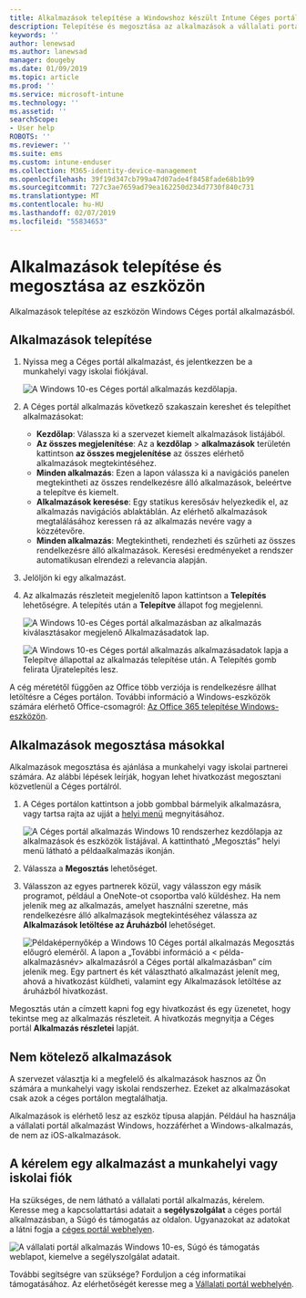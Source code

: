 ```yaml
---
title: Alkalmazások telepítése a Windowshoz készült Intune Céges portál alkalmazásból
description: Telepítése és megosztása az alkalmazások a vállalati portál alkalmazásból a Windows
keywords: ''
author: lenewsad
ms.author: lanewsad
manager: dougeby
ms.date: 01/09/2019
ms.topic: article
ms.prod: ''
ms.service: microsoft-intune
ms.technology: ''
ms.assetid: ''
searchScope:
- User help
ROBOTS: ''
ms.reviewer: ''
ms.suite: ems
ms.custom: intune-enduser
ms.collection: M365-identity-device-management
ms.openlocfilehash: 39f19d347cb799a47d07ade4f8458fade68b1b99
ms.sourcegitcommit: 727c3ae7659ad79ea162250d234d7730f840c731
ms.translationtype: MT
ms.contentlocale: hu-HU
ms.lasthandoff: 02/07/2019
ms.locfileid: "55834653"
---
```

# <a name="install-and-share-apps-on-your-device"></a>Alkalmazások telepítése és megosztása az eszközön
Alkalmazások telepítése az eszközön Windows Céges portál alkalmazásból.

## <a name="install-apps"></a>Alkalmazások telepítése

1. Nyissa meg a Céges portál alkalmazást, és jelentkezzen be a munkahelyi vagy iskolai fiókjával.  

    ![A Windows 10-es Céges portál alkalmazás kezdőlapja.](./media/RS1_AppDetailsPage_Installed_03.png)    
2. A Céges portál alkalmazás következő szakaszain kereshet és telepíthet alkalmazásokat:  

    * **Kezdőlap**: Válassza ki a szervezet kiemelt alkalmazások listájából.  
    * **Az összes megjelenítése**: Az a **kezdőlap** > **alkalmazások** területén kattintson **az összes megjelenítése** az összes elérhető alkalmazások megtekintéséhez.  
    * **Minden alkalmazás**: Ezen a lapon válassza ki a navigációs panelen megtekintheti az összes rendelkezésre álló alkalmazások, beleértve a telepítve és kiemelt.  
    * **Alkalmazások keresése**: Egy statikus keresősáv helyezkedik el, az alkalmazás navigációs ablaktáblán.  Az elérhető alkalmazások megtalálásához keressen rá az alkalmazás nevére vagy a közzétevőre.  
    * **Minden alkalmazás**: Megtekintheti, rendezheti és szűrheti az összes rendelkezésre álló alkalmazások. Keresési eredményeket a rendszer automatikusan elrendezi a relevancia alapján.  

3. Jelöljön ki egy alkalmazást.   
4. Az alkalmazás részleteit megjelenítő lapon kattintson a **Telepítés** lehetőségre. A telepítés után a **Telepítve** állapot fog megjelenni.  

    ![A Windows 10-es Céges portál alkalmazásban az alkalmazás kiválasztásakor megjelenő Alkalmazásadatok lap.](./media/RS1_AppDetailsPage_Installed_02.png)  
    
    ![A Windows 10-es Céges portál alkalmazás alkalmazásadatok lapja a Telepítve állapottal az alkalmazás telepítése után. A Telepítés gomb felirata Újratelepítés lesz.](./media/RS1_AppDetailsPage_Installed_01.png)    

 A cég méretétől függően az Office több verziója is rendelkezésre állhat letöltésre a Céges portálon. További információ a Windows-eszközök számára elérhető Office-csomagról: [Az Office 365 telepítése Windows-eszközön](./install-office-windows.md).

## <a name="share-apps-with-others"></a>Alkalmazások megosztása másokkal  
Alkalmazások megosztása és ajánlása a munkahelyi vagy iskolai partnerei számára. Az alábbi lépések leírják, hogyan lehet hivatkozást megosztani közvetlenül a Céges portálról.

1. A Céges portálon kattintson a jobb gombbal bármelyik alkalmazásra, vagy tartsa rajta az ujját a [helyi menü](https://docs.microsoft.com//windows/uwp/design/controls-and-patterns/menus) megnyitásához.  

    ![A Céges portál alkalmazás Windows 10 rendszerhez kezdőlapja az alkalmazások és eszközök listájával. A kattintható „Megosztás” helyi menü látható a példaalkalmazás ikonján. ](./media/1808_ShareContext_CP_Windows.png)  

2. Válassza a **Megosztás** lehetőséget.
3. Válasszon az egyes partnerek közül, vagy válasszon egy másik programot, például a OneNote-ot csoportba való küldéshez. Ha nem jelenik meg az alkalmazás, amelyet használni szeretne, más rendelkezésre álló alkalmazások megtekintéséhez válassza az **Alkalmazások letöltése az Áruházból** lehetőséget.  

    ![Példaképernyőkép a Windows 10 Céges portál alkalmazás Megosztás előugró eleméről. A lapon a „További információ a < példa-alkalmazásnév> alkalmazásról a Céges portál alkalmazásban” cím jelenik meg. Egy partnert és két választható alkalmazást jelenít meg, ahová a hivatkozást küldheti, valamint egy Alkalmazások letöltése az áruházból hivatkozást. ](./media/1808_ShareApps_CP_Windows.png) 

Megosztás után a címzett kapni fog egy hivatkozást és egy üzenetet, hogy tekintse meg az alkalmazás részleteit. A hivatkozás megnyitja a Céges portál **Alkalmazás részletei** lapját. 

## <a name="available-apps"></a>Nem kötelező alkalmazások  

A szervezet választja ki a megfelelő és alkalmazások hasznos az Ön számára a munkahelyi vagy iskolai rendszerhez. Ezeket az alkalmazásokat csak azok a céges portálon megtalálhatja.  

Alkalmazások is elérhető lesz az eszköz típusa alapján. Például ha használja a vállalati portál alkalmazást Windows, hozzáférhet a Windows-alkalmazás, de nem az iOS-alkalmazások.  

## <a name="request-an-app-for-work-or-school"></a>A kérelem egy alkalmazást a munkahelyi vagy iskolai fiók  
Ha szükséges, de nem látható a vállalati portál alkalmazás, kérelem. Keresse meg a kapcsolattartási adatait a **segélyszolgálat** a céges portál alkalmazásban, a Súgó és támogatás az oldalon. Ugyanazokat az adatokat a látni fogja a [céges portál webhelyen](https://go.microsoft.com/fwlink/?linkid=2010980).    

  ![A vállalati portál alkalmazás Windows 10-es, Súgó és támogatás weblapot, kiemelve a segélyszolgálat adatait. ](./media/1812_UCP_Help_Support_helpdesk.png)  


További segítségre van szüksége? Forduljon a cég informatikai támogatásához. Az elérhetőségét keresse meg a [Vállalati portál webhelyén](https://go.microsoft.com/fwlink/?linkid=2010980).  
